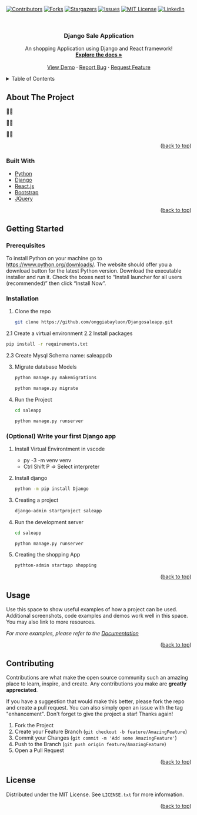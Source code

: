 <div id="top"></div>

<!-- PROJECT SHIELDS -->
<!--
*** I'm using markdown "reference style" links for readability.
*** Reference links are enclosed in brackets [ ] instead of parentheses ( ).
*** See the bottom of this document for the declaration of the reference variables
*** for contributors-url, forks-url, etc. This is an optional, concise syntax you may use.
*** https://www.markdownguide.org/basic-syntax/#reference-style-links
-->
[![Contributors][contributors-shield]][contributors-url]
[![Forks][forks-shield]][forks-url]
[![Stargazers][stars-shield]][stars-url]
[![Issues][issues-shield]][issues-url]
[![MIT License][license-shield]][license-url]
[![LinkedIn][linkedin-shield]][linkedin-url]



<!-- PROJECT LOGO -->
<br />
<div align="center">
  <h3 align="center">Django Sale Application</h3>

  <p align="center">
    An shopping Application using Django and React framework!
    <br />
    <a href="https://github.com/onggiabayluon/Djangosaleapp"><strong>Explore the docs »</strong></a>
    <br />
    <br />
    <a href="https://github.com/onggiabayluon/Djangosaleapp">View Demo</a>
    ·
    <a href="https://github.com/onggiabayluon/Djangosaleapp/issues">Report Bug</a>
    ·
    <a href="https://github.com/onggiabayluon/Djangosaleapp/issues">Request Feature</a>
  </p>
</div>



<!-- TABLE OF CONTENTS -->
<details>
  <summary>Table of Contents</summary>
  <ol>
    <li>
      <a href="#about-the-project">About The Project</a>
      <ul>
        <li><a href="#built-with">Built With</a></li>
      </ul>
    </li>
    <li>
      <a href="#getting-started">Getting Started</a>
      <ul>
        <li><a href="#prerequisites">Prerequisites</a></li>
        <li><a href="#installation">Installation</a></li>
      </ul>
    </li>
    <li><a href="#usage">Usage</a></li>
    <li><a href="#roadmap">Roadmap</a></li>
    <li><a href="#contributing">Contributing</a></li>
    <li><a href="#license">License</a></li>
    <li><a href="#contact">Contact</a></li>
    <li><a href="#acknowledgments">Acknowledgments</a></li>
  </ol>
</details>



<!-- ABOUT THE PROJECT -->
## About The Project

🐧🐧

🐧🐧

🐧🐧

<p align="right">(<a href="#top">back to top</a>)</p>



### Built With


* [Python](https://python.org/)
* [Django](https://www.djangoproject.com/)
* [React.js](https://reactjs.org/)
* [Bootstrap](https://getbootstrap.com)
* [JQuery](https://jquery.com)

<p align="right">(<a href="#top">back to top</a>)</p>



<!-- GETTING STARTED -->
## Getting Started


### Prerequisites

To install Python on your machine go to https://www.python.org/downloads/. The website should offer you a download button for the latest Python version. Download the executable installer and run it. Check the boxes next to “Install launcher for all users (recommended)” then click “Install Now”.

### Installation

1. Clone the repo
   ```sh
   git clone https://github.com/onggiabayluon/Djangosaleapp.git
   ```

2.1 Create a virtual environment
2.2 Install packages
   ```sh
   pip install -r requirements.txt
   ```
2.3 Create Mysql Schema name: saleappdb

3. Migrate database Models
   ```sh
   python manage.py makemigrations
   ```
   ```sh
   python manage.py migrate
   ```
   
4. Run the Project
   ```sh
   cd saleapp
   ```
   ```sh
   python manage.py runserver
   ```



### (Optional) Write your first Django app

1. Install Virtual Environtment in vscode
   - py -3 -m venv venv
   - Ctrl Shift P => Select interpreter

2. Install django
   ```sh
   python -m pip install Django
   ```

3. Creating a project
   ```sh
   django-admin startproject saleapp
   ```

4. Run the development server
   ```sh
   cd saleapp
   ```
   ```sh
   python manage.py runserver
   ```

5. Creating the shopping App
   ```sh
   pythton-admin startapp shopping
   ```
   
<p align="right">(<a href="#top">back to top</a>)</p>



<!-- USAGE EXAMPLES -->
## Usage

Use this space to show useful examples of how a project can be used. Additional screenshots, code examples and demos work well in this space. You may also link to more resources.

_For more examples, please refer to the [Documentation](https://example.com)_

<p align="right">(<a href="#top">back to top</a>)</p>


<!-- CONTRIBUTING -->
## Contributing

Contributions are what make the open source community such an amazing place to learn, inspire, and create. Any contributions you make are **greatly appreciated**.

If you have a suggestion that would make this better, please fork the repo and create a pull request. You can also simply open an issue with the tag "enhancement".
Don't forget to give the project a star! Thanks again!

1. Fork the Project
2. Create your Feature Branch (`git checkout -b feature/AmazingFeature`)
3. Commit your Changes (`git commit -m 'Add some AmazingFeature'`)
4. Push to the Branch (`git push origin feature/AmazingFeature`)
5. Open a Pull Request

<p align="right">(<a href="#top">back to top</a>)</p>



<!-- LICENSE -->
## License

Distributed under the MIT License. See `LICENSE.txt` for more information.

<p align="right">(<a href="#top">back to top</a>)</p>


<!-- MARKDOWN LINKS & IMAGES -->
<!-- https://www.markdownguide.org/basic-syntax/#reference-style-links -->
[contributors-shield]: https://img.shields.io/github/contributors/onggiabayluon/Djangosaleapp.svg?style=for-the-badge
[contributors-url]: https://github.com/onggiabayluon/Djangosaleapp/graphs/contributors
[forks-shield]: https://img.shields.io/github/forks/onggiabayluon/Djangosaleapp.svg?style=for-the-badge
[forks-url]: https://github.com/onggiabayluon/Djangosaleapp/network/members
[stars-shield]: https://img.shields.io/github/stars/onggiabayluon/Djangosaleapp.svg?style=for-the-badge
[stars-url]: https://github.com/onggiabayluon/Djangosaleapp/stargazers
[issues-shield]: https://img.shields.io/github/issues/onggiabayluon/Djangosaleapp.svg?style=for-the-badge
[issues-url]: https://github.com/onggiabayluon/Djangosaleapp/issues
[license-shield]: https://img.shields.io/github/license/onggiabayluon/Djangosaleapp.svg?style=for-the-badge
[license-url]: https://github.com/onggiabayluon/Djangosaleapp/blob/master/LICENSE.txt
[linkedin-shield]: https://img.shields.io/badge/-LinkedIn-black.svg?style=for-the-badge&logo=linkedin&colorB=555
[linkedin-url]: https://linkedin.com/in/onggiabayluon
[product-screenshot]: images/screenshot.png
